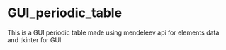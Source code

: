 # GUI_periodic_table
This is a GUI periodic table made using mendeleev api for elements data and tkinter for GUI
